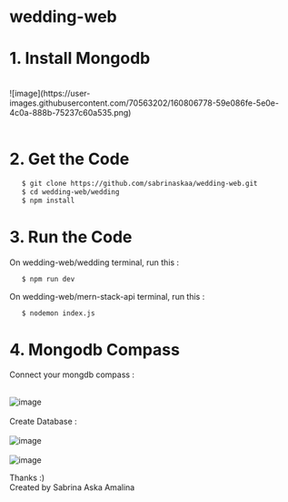 # wedding-web

<h1>1. Install Mongodb</h1> <br />
![image](https://user-images.githubusercontent.com/70563202/160806778-59e086fe-5e0e-4c0a-888b-75237c60a535.png)<br/><br />

<h1>2. Get the Code</h1>

```bash
   $ git clone https://github.com/sabrinaskaa/wedding-web.git
   $ cd wedding-web/wedding
   $ npm install
``` 

<h1>3. Run the Code</h1>
On wedding-web/wedding terminal, run this :

```bash
   $ npm run dev
```

On wedding-web/mern-stack-api terminal, run this :

```bash
   $ nodemon index.js
```

<h1>4. Mongodb Compass</h1>

Connect your mongdb compass : <br /><br />

![image](https://user-images.githubusercontent.com/70563202/160806127-e74cde69-007d-4a02-91e0-9700a396a794.png)<br /><br />
Create Database : <br/><br/>
![image](https://user-images.githubusercontent.com/70563202/158966152-fba7b2a0-bf1d-4f40-90fb-66a673f85f3f.png) <br /> <br/>
![image](https://user-images.githubusercontent.com/70563202/158966506-741b5cf9-856b-4592-8ac1-4e427cdc8d27.png)

Thanks :) <br/>
Created by Sabrina Aska Amalina
